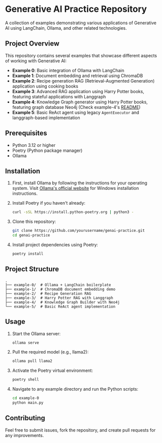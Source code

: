 # Generative AI Practice Repository

A collection of examples demonstrating various applications of Generative AI using LangChain, Ollama, and other related technologies.

## Project Overview

This repository contains several examples that showcase different aspects of working with Generative AI:

- **Example 0**: Basic integration of Ollama with LangChain
- **Example 1**: Document embedding and retrieval using ChromaDB
- **Example 2**: Recipe generation RAG (Retrieval-Augmented Generation) application using cooking books
- **Example 3**: Advanced RAG application using Harry Potter books, featuring stateful applications with Langgraph
- **Example 4**: Knowledge Graph generator using Harry Potter books, featuring graph database Neo4j (Check example-4's [README](./example-4/README.md))
- **Example 5**: Basic ReAct agent using legacy `AgentExecutor` and langgraph-based implementation

## Prerequisites

- Python 3.12 or higher
- Poetry (Python package manager)
- Ollama

## Installation

1. First, install Ollama by following the instructions for your operating system. Visit [Ollama's official website](https://ollama.ai/download) for Windows installation instructions.

2. Install Poetry if you haven't already:
   ```bash
   curl -sSL https://install.python-poetry.org | python3 -
   ```

3. Clone this repository:
   ```bash
   git clone https://github.com/yourusername/genai-practice.git
   cd genai-practice
   ```

4. Install project dependencies using Poetry:
   ```bash
   poetry install
   ```

## Project Structure

```
.
├── example-0/  # Ollama + LangChain boilerplate
├── example-1/  # ChromaDB document embedding demo
├── example-2/  # Recipe Generation RAG
├── example-3/  # Harry Potter RAG with Langgraph
├── example-4/  # Knowledge Graph Builder with Neo4j
└── example-5/  # Basic ReAct agent implementation
```

## Usage

1. Start the Ollama server:
   ```bash
   ollama serve
   ```

2. Pull the required model (e.g., llama2):
   ```bash
   ollama pull llama2
   ```

3. Activate the Poetry virtual environment:
   ```bash
   poetry shell
   ```

4. Navigate to any example directory and run the Python scripts:
   ```bash
   cd example-0
   python main.py
   ```

## Contributing

Feel free to submit issues, fork the repository, and create pull requests for any improvements.
